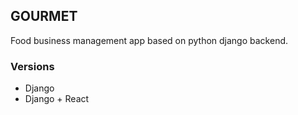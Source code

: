## GOURMET

Food business management app based on python django backend.

### Versions

- Django
- Django + React


